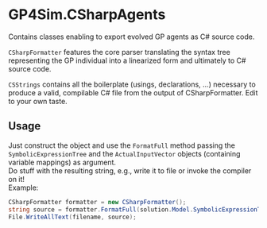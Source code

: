 # GP4Sim.CSharpAgents
Contains classes enabling to export evolved GP agents as C# source code.

`CSharpFormatter` features the core parser translating the syntax tree representing the GP individual into a linearized form and ultimately to C# source code.

`CSStrings` contains all the boilerplate (usings, declarations, ...)  necessary to produce a valid, compilable C# file from the output of CSharpFormatter. Edit to your own taste.

## Usage
Just construct the object and use the `FormatFull` method passing the `SymbolicExpressionTree` and the `ActualInputVector` objects (containing variable mappings) as argument.<br>
Do stuff with the resulting string, e.g., write it to file or invoke the compiler on it!<br>
Example:
```C#
CSharpFormatter formatter = new CSharpFormatter();
string source = formatter.FormatFull(solution.Model.SymbolicExpressionTree, solution.ActualInputVector);
File.WriteAllText(filename, source);
```
